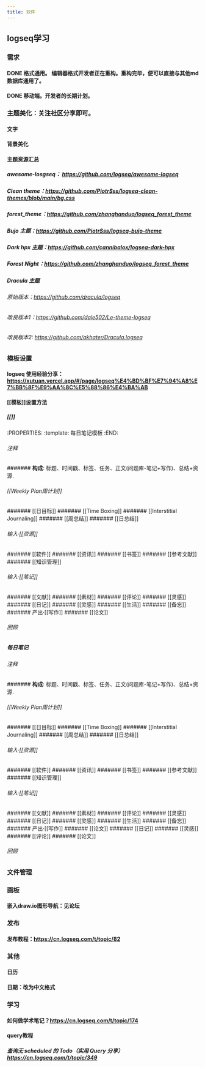```yaml
---
title: 软件
---
```


## logseq学习
### 需求
#### DONE 格式通用。 编辑器格式开发者正在重构。重构完毕，便可以直接与其他md数据库通用了。
#### DONE 移动端。开发者的长期计划。
### 主题美化：关注社区分享即可。
#### 文字
#### 背景美化
#### 主题资源汇总
##### awesome-losgseq： https://github.com/logseq/awesome-logseq
##### Clean theme：https://github.com/PiotrSss/logseq-clean-themes/blob/main/bg.css
##### forest_theme：https://github.com/zhanghanduo/logseq_forest_theme
##### Bujo 主题：https://github.com/PiotrSss/logseq-bujo-theme
##### Dark hpx 主题：https://github.com/cannibalox/logseq-dark-hpx
##### Forest Night：https://github.com/zhanghanduo/logseq_forest_theme
##### Dracula 主题
###### 原始版本：https://github.com/dracula/logseq
###### 改良版本1：https://github.com/dale502/Le-theme-logseq
###### 改良版本2: https://github.com/akhater/Dracula.logseq
### 模板设置
#### logseq 使用经验分享： https://xutuan.vercel.app/#/page/logseq%E4%BD%BF%E7%94%A8%E7%BB%8F%E9%AA%8C%E5%88%86%E4%BA%AB
#### [[模板]]设置方法
##### [[]]
:PROPERTIES:
:template: 每日笔记模板
:END:
###### 注释
####### **构成**: 标题、时间戳、标签、任务、正文(问题库-笔记+写作)、总结+资源.
###### [[Weekly Plan周计划]]
####### [[日目标]]
####### [[Time Boxing]]
####### [[Interstitial Journaling]]
####### [[周总结]]
####### [[日总结]]
###### 输入·[[资源]]
####### [[软件]]
####### [[资讯]]
####### [[书签]]
####### [[参考文献]]
####### [[知识管理]]
###### 输入·[[笔记]]
####### [[文献]]
####### [[素材]]
####### [[评论]]
####### [[灵感]]
####### [[日记]]
####### [[灵感]]
####### [[生活]]
####### [[备忘]]
####### 产出·[[写作]]
####### [[论文]]
###### 回顾
##### 每日笔记
###### 注释
####### **构成**: 标题、时间戳、标签、任务、正文(问题库-笔记+写作)、总结+资源.
###### [[Weekly Plan周计划]]
####### [[日目标]]
####### [[Time Boxing]]
####### [[Interstitial Journaling]]
####### [[周总结]]
####### [[日总结]]
###### 输入·[[资源]]
####### [[软件]]
####### [[资讯]]
####### [[书签]]
####### [[参考文献]]
####### [[知识管理]]
###### 输入·[[笔记]]
####### [[文献]]
####### [[素材]]
####### [[评论]]
####### [[灵感]]
####### [[日记]]
####### [[灵感]]
####### [[生活]]
####### [[备忘]]
####### 产出·[[写作]]
####### [[论文]]
####### [[日记]]
####### [[灵感]]
####### [[评论]]
####### [[论文]]
###### 回顾
### 文件管理
### 画板
#### 嵌入draw.io图形导航：见论坛
### 发布
#### 发布教程：https://cn.logseq.com/t/topic/82
### 其他
#### 日历
#### 日期：改为中文格式
### 学习
#### 如何做学术笔记？https://cn.logseq.com/t/topic/174
#### query教程
##### 查询无 scheduled 的 Todo（实用 Query 分享）https://cn.logseq.com/t/topic/349
